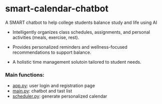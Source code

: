 # smart-calendar-chatbot
A SMART chatbot to help college students balance study and life using AI

- Intelligently organizes class schedules, assignments, and personal activities (meals, exercise, rest).

- Provides personalized reminders and wellness-focused recommendations to support balance.

- A holistic time management solutoin tailored to student needs.


### Main functions:

- [app.py](app.py): user login and registration page
- [main.py](main.py): chatbot and tast list
- [scheduler.py](scheduler.py): generate personalized calendar 